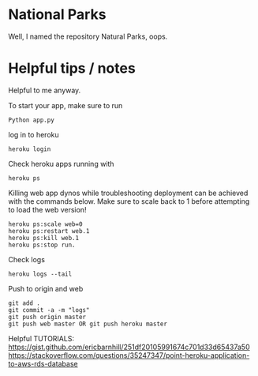 # National Parks  
Well, I named the repository Natural Parks, oops.



# Helpful tips / notes  
Helpful to me anyway.   

To start your app, make sure to run

	Python app.py  
 
log in to heroku

    heroku login

Check heroku apps running with    

    heroku ps 
    
Killing web app dynos while troubleshooting deployment can be achieved with the commands below. Make sure to scale back to 1 before attempting to load the web version!  

    heroku ps:scale web=0
    heroku ps:restart web.1
    heroku ps:kill web.1
    heroku ps:stop run.

Check logs  
    
    heroku logs --tail
    
Push to origin and web
    
    git add .
	git commit -a -m "logs"
	git push origin master
	git push web master OR git push heroku master


Helpful TUTORIALS:  
https://gist.github.com/ericbarnhill/251df20105991674c701d33d65437a50  
https://stackoverflow.com/questions/35247347/point-heroku-application-to-aws-rds-database

